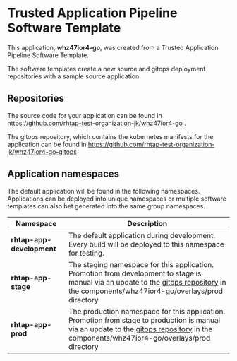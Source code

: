 # Trusted Application Pipeline Software Template

This application, **whz47ior4-go**, was created from a Trusted Application Pipeline Software Template.

The software templates create a new source and gitops deployment repositories with a sample source application. 

## Repositories

The source code for your application can be found in [https://github.com/rhtap-test-organization-jk/whz47ior4-go ](https://github.com/rhtap-test-organization-jk/whz47ior4-go ).
 
The gitops repository, which contains the kubernetes manifests for the application can be found in 
[https://github.com/rhtap-test-organization-jk/whz47ior4-go-gitops ](https://github.com/rhtap-test-organization-jk/whz47ior4-go-gitops ) 

## Application namespaces 

The default application will be found in the following namespaces. Applications can be deployed into unique namespaces or multiple software templates can also bet generated into the same group namespaces.  

|  Namespace   |  Description   |  
| -------- | -------- |   
| **rhtap-app-development** | The default application during development. Every build will be deployed to this namespace for testing. | 
| **rhtap-app-stage** | The staging namespace for this application. Promotion from development to stage is manual via an update to the [gitops repository](https://github.com/rhtap-test-organization-jk/whz47ior4-go-gitops ) in the components/whz47ior4-go/overlays/prod directory |  
| **rhtap-app-prod** | The production namespace for this application. Promotion from stage to production is manual via an update to the [gitops repository](https://github.com/rhtap-test-organization-jk/whz47ior4-go-gitops ) in the components/whz47ior4-go/overlays/prod directory | 